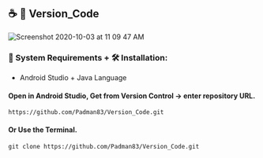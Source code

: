 ## ☕ 📱 Version_Code

![Screenshot 2020-10-03 at 11 09 47 AM](https://user-images.githubusercontent.com/45048950/94982027-e49afe80-0569-11eb-9207-6d4435298bed.png)

### 🧰 System Requirements + 🛠️ Installation:

* Android Studio + Java Language

#### Open in Android Studio, Get from Version Control -> enter repository URL.

```
https://github.com/Padman83/Version_Code.git
```

#### Or Use the Terminal.

```
git clone https://github.com/Padman83/Version_Code.git
